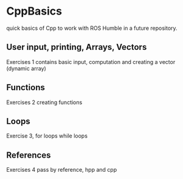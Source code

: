 # CppBasics

quick basics of Cpp to work with ROS Humble in a future repository.

## User input, printing, Arrays, Vectors

Exercises 1 contains basic input, computation and creating a vector (dynamic array)

## Functions

Exercises 2 creating functions

## Loops

Exercise 3, for loops while loops

## References

Exercises 4 pass by reference, hpp and cpp
